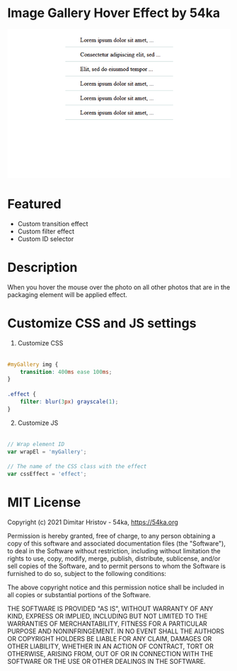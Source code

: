 # Image Gallery Hover Effect by 54ka

![Image](https://github.com/54ka/Vanilla-JS-Helpers/blob/main/Read_More_JS/Screenshot.gif)

# Featured

* Custom transition effect
* Custom filter effect
* Custom ID selector

# Description

When you hover the mouse over the photo on all other photos that are in the packaging element will be applied effect.

# Customize CSS and JS settings

1. Customize CSS

```css

#myGallery img {
    transition: 400ms ease 100ms;
}

.effect {
    filter: blur(3px) grayscale(1);
}

```

2. Customize JS

```js

// Wrap element ID
var wrapEl = 'myGallery';

// The name of the CSS class with the effect
var cssEffect = 'effect';

```



# MIT License

Copyright (c) 2021 Dimitar Hristov - 54ka, https://54ka.org

Permission is hereby granted, free of charge, to any person obtaining a copy
of this software and associated documentation files (the "Software"), to deal
in the Software without restriction, including without limitation the rights
to use, copy, modify, merge, publish, distribute, sublicense, and/or sell
copies of the Software, and to permit persons to whom the Software is
furnished to do so, subject to the following conditions:

The above copyright notice and this permission notice shall be included in
all copies or substantial portions of the Software.

THE SOFTWARE IS PROVIDED "AS IS", WITHOUT WARRANTY OF ANY KIND, EXPRESS OR
IMPLIED, INCLUDING BUT NOT LIMITED TO THE WARRANTIES OF MERCHANTABILITY,
FITNESS FOR A PARTICULAR PURPOSE AND NONINFRINGEMENT. IN NO EVENT SHALL THE
AUTHORS OR COPYRIGHT HOLDERS BE LIABLE FOR ANY CLAIM, DAMAGES OR OTHER
LIABILITY, WHETHER IN AN ACTION OF CONTRACT, TORT OR OTHERWISE, ARISING FROM,
OUT OF OR IN CONNECTION WITH THE SOFTWARE OR THE USE OR OTHER DEALINGS IN
THE SOFTWARE.
